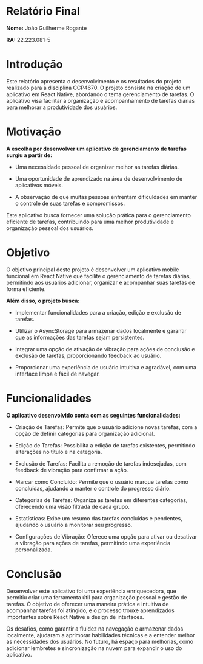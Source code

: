 # Relatório Final

**Nome:** João Guilherme Rogante

**RA:** 22.223.081-5

# Introdução

Este relatório apresenta o desenvolvimento e os resultados do projeto realizado para a disciplina CCP4670. O projeto consiste na criação de um aplicativo em React Native, abordando o tema gerenciamento de tarefas. O aplicativo visa facilitar a organização e acompanhamento de tarefas diárias para melhorar a produtividade dos usuários.

# Motivação

**A escolha por desenvolver um aplicativo de gerenciamento de tarefas surgiu a partir de:**

- Uma necessidade pessoal de organizar melhor as tarefas diárias.
  
- Uma oportunidade de aprendizado na área de desenvolvimento de aplicativos móveis.
  
- A observação de que muitas pessoas enfrentam dificuldades em manter o controle de suas tarefas e compromissos.

Este aplicativo busca fornecer uma solução prática para o gerenciamento eficiente de tarefas, 
contribuindo para uma melhor produtividade e organização pessoal dos usuários.

# Objetivo

O objetivo principal deste projeto é desenvolver um aplicativo mobile funcional em React Native que facilite o gerenciamento de tarefas diárias, 
permitindo aos usuários adicionar, organizar e acompanhar suas tarefas de forma eficiente.

**Além disso, o projeto busca:**

- Implementar funcionalidades para a criação, edição e exclusão de tarefas.
  
- Utilizar o AsyncStorage para armazenar dados localmente e garantir que as informações das tarefas sejam persistentes.
  
- Integrar uma opção de ativação de vibração para ações de conclusão e exclusão de tarefas, proporcionando feedback ao usuário.
  
- Proporcionar uma experiência de usuário intuitiva e agradável, com uma interface limpa e fácil de navegar.
  
  
# Funcionalidades

**O aplicativo desenvolvido conta com as seguintes funcionalidades:**

- Criação de Tarefas: Permite que o usuário adicione novas tarefas, com a opção de definir categorias para organização adicional.
  
- Edição de Tarefas: Possibilita a edição de tarefas existentes, permitindo alterações no título e na categoria.
  
- Exclusão de Tarefas: Facilita a remoção de tarefas indesejadas, com feedback de vibração para confirmar a ação.
  
- Marcar como Concluído: Permite que o usuário marque tarefas como concluídas, ajudando a manter o controle do progresso diário.
  
- Categorias de Tarefas: Organiza as tarefas em diferentes categorias, oferecendo uma visão filtrada de cada grupo.
  
- Estatísticas: Exibe um resumo das tarefas concluídas e pendentes, ajudando o usuário a monitorar seu progresso.
  
- Configurações de Vibração: Oferece uma opção para ativar ou desativar a vibração para ações de tarefas, permitindo uma experiência personalizada.

# Conclusão

Desenvolver este aplicativo foi uma experiência enriquecedora, que permitiu criar uma ferramenta útil para organização pessoal e gestão de tarefas. 
O objetivo de oferecer uma maneira prática e intuitiva de acompanhar tarefas foi atingido, 
e o processo trouxe aprendizados importantes sobre React Native e design de interfaces.

Os desafios, como garantir a fluidez na navegação e armazenar dados localmente, ajudaram a aprimorar habilidades técnicas e a entender melhor as necessidades dos usuários. 
No futuro, há espaço para melhorias, como adicionar lembretes e sincronização na nuvem para expandir o uso do aplicativo.

